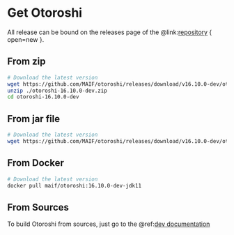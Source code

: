 # Get Otoroshi

All release can be bound on the releases page of the @link:[repository](https://github.com/MAIF/otoroshi/releases) { open=new }.

## From zip

```sh
# Download the latest version
wget https://github.com/MAIF/otoroshi/releases/download/v16.10.0-dev/otoroshi-16.10.0-dev.zip
unzip ./otoroshi-16.10.0-dev.zip
cd otoroshi-16.10.0-dev
```

## From jar file

```sh
# Download the latest version
wget https://github.com/MAIF/otoroshi/releases/download/v16.10.0-dev/otoroshi.jar
```

## From Docker

```sh
# Download the latest version
docker pull maif/otoroshi:16.10.0-dev-jdk11
```

## From Sources

To build Otoroshi from sources, just go to the @ref:[dev documentation](../dev.md)
